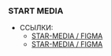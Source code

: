 ### START MEDIA

+ ССЫЛКИ:
  + [ STAR-MEDIA / FIGMA ](https://www.figma.com/file/0mdtRFlbujeDPiL5jRmfxz/STAR-MEDIA-by-IVAN-VEDENIN?node-id=0%3A1)
  + [ STAR-MEDIA / FIGMA ](https://www.figma.com/file/0mdtRFlbujeDPiL5jRmfxz/STAR-MEDIA-by-IVAN-VEDENIN?node-id=0%3A1)
